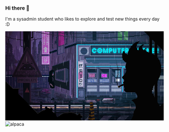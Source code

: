 ### Hi there 👋

I'm a sysadmin student who likes to explore and test new things every day :D

![street](./street.gif)
![alpaca](./alpaca.svg)
